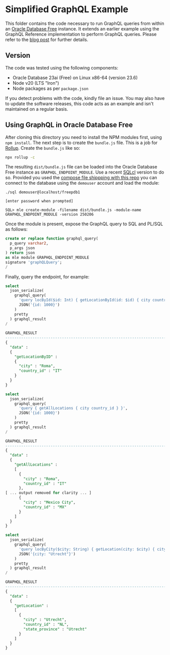 # Simplified GraphQL Example

This folder contains the code necessary to run GraphQL queries from within an [Oracle Database Free](https://www.oracle.com/database/free/) instance. It extends an earlier example using the GraphQL Reference implementation to perform GraphQL queries. Please refer to the [blog post](https://martincarstenbach.com/2024/06/06/creating-a-graphql-endpoint-within-the-database-redux/) for further details.

## Version

The code was tested using the following components:

- Oracle Database 23ai (Free) on Linux x86-64 (version 23.6)
- Node v20 (LTS "Iron")
- Node packages as per `package.json`

If you detect problems with the code, kindly file an issue. You may also have to update the software releases, this code acts as an example and isn't maintained on a regular basis.

## Using GraphQL in Oracle Database Free

After cloning this directory you need to install the NPM modules first, using `npm install`. The next step is to create the `bundle.js` file. This is a job for [Rollup](https://rollupjs.org/). Create the `bundle.js` like so:

```sh
npx rollup -c
```

The resulting `dist/bundle.js` file can be loaded into the Oracle Database Free instance as `GRAPHQL_ENDPOINT_MODULE`. Use a recent [SQLcl](https://www.oracle.com/database/sqldeveloper/technologies/sqlcl/) version to do so. Provided you used the [compose file shippping with this repo](../database/compose.yml) you can connect to the database using the `demouser` account and load the module:

```
./sql demouser@localhost/freepdb1

[enter password when prompted]

SQL> mle create-module -filename dist/bundle.js -module-name GRAPHQL_ENDPOINT_MODULE -version 250206
```

Once the module is present, expose the GraphQL query to SQL and PL/SQL as follows:

```sql
create or replace function graphql_query(
  p_query varchar2,
  p_args json
) return json
as mle module GRAPHQL_ENDPOINT_MODULE
signature 'graphQLQuery';
/
```

Finally, query the endpoint, for example:

```sql
select
  json_serialize(
    graphql_query(
      'query locById($id: Int) { getLocationById(id: $id) { city country_id } }',
      JSON('{id: 1000}')
    )
    pretty
  ) graphql_result
/
 
GRAPHQL_RESULT
--------------------------------------------------------------------------------
{
  "data" :
  {
    "getLocationByID" :
    {
      "city" : "Roma",
      "country_id" : "IT"
    }
  }
}

select
  json_serialize(
    graphql_query(
      'query { getAllLocations { city country_id } }',
      JSON('{id: 1000}')
    )
    pretty
  ) graphql_result
/

GRAPHQL_RESULT
--------------------------------------------------------------------------------
{
  "data" :
  {
    "getAllLocations" :
    [
      {
        "city" : "Roma",
        "country_id" : "IT"
      },
[ ... output removed for clarity ... ]
      {
        "city" : "Mexico City",
        "country_id" : "MX"
      }
    ]
  }
}

select
  json_serialize(
    graphql_query(
      'query locByCity($city: String) { getLocation(city: $city) { city country_id state_province } }',
      JSON('{city: "Utrecht"}')
    )
    pretty
  ) graphql_result
/

GRAPHQL_RESULT
--------------------------------------------------------------------------------
{
  "data" :
  {
    "getLocation" :
    [
      {
        "city" : "Utrecht",
        "country_id" : "NL",
        "state_province" : "Utrecht"
      }
    ]
  }
}    
```